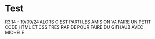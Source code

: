 # Test
R3.14 - 19/09/24
ALORS C EST PARTI LES AMIS ON VA FAIRE UN PETIT CODE HTML ET CSS TRES RAPIDE POUR FAIRE DU GITHAUB AVEC MICHELE
